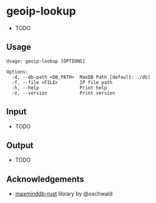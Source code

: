 # geoip-lookup

- TODO

## Usage
```
Usage: geoip-lookup [OPTIONS]

Options:
  -d, --db-path <DB_PATH>  MaxDB Path [default: ./db]
  -f, --file <FILE>        IP file path
  -h, --help               Print help
  -V, --version            Print version

```

## Input

- TODO

## Output

- TODO


## Acknowledgements
- [maxminddb-rust](https://github.com/oschwald/maxminddb-rust) library by @oschwald
